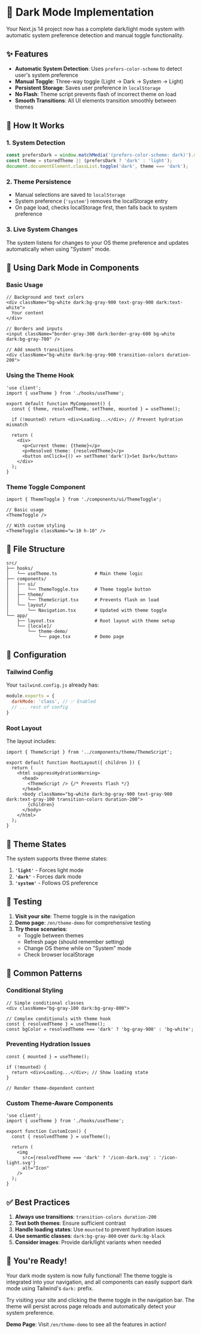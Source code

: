 # 🌙 Dark Mode Implementation

Your Next.js 14 project now has a complete dark/light mode system with automatic system preference detection and manual toggle functionality.

## ✨ Features

- **Automatic System Detection**: Uses `prefers-color-scheme` to detect user's system preference
- **Manual Toggle**: Three-way toggle (Light → Dark → System → Light)
- **Persistent Storage**: Saves user preference in `localStorage`
- **No Flash**: Theme script prevents flash of incorrect theme on load
- **Smooth Transitions**: All UI elements transition smoothly between themes

## 🚀 How It Works

### 1. System Detection
```typescript
const prefersDark = window.matchMedia('(prefers-color-scheme: dark)').matches;
const theme = storedTheme || (prefersDark ? 'dark' : 'light');
document.documentElement.classList.toggle('dark', theme === 'dark');
```

### 2. Theme Persistence
- Manual selections are saved to `localStorage`
- System preference (`'system'`) removes the localStorage entry
- On page load, checks localStorage first, then falls back to system preference

### 3. Live System Changes
The system listens for changes to your OS theme preference and updates automatically when using "System" mode.

## 🎨 Using Dark Mode in Components

### Basic Usage
```tsx
// Background and text colors
<div className="bg-white dark:bg-gray-900 text-gray-900 dark:text-white">
  Your content
</div>

// Borders and inputs
<input className="border-gray-300 dark:border-gray-600 bg-white dark:bg-gray-700" />

// Add smooth transitions
<div className="bg-white dark:bg-gray-900 transition-colors duration-200">
```

### Using the Theme Hook
```tsx
'use client';
import { useTheme } from './hooks/useTheme';

export default function MyComponent() {
  const { theme, resolvedTheme, setTheme, mounted } = useTheme();
  
  if (!mounted) return <div>Loading...</div>; // Prevent hydration mismatch
  
  return (
    <div>
      <p>Current theme: {theme}</p>
      <p>Resolved theme: {resolvedTheme}</p>
      <button onClick={() => setTheme('dark')}>Set Dark</button>
    </div>
  );
}
```

### Theme Toggle Component
```tsx
import { ThemeToggle } from './components/ui/ThemeToggle';

// Basic usage
<ThemeToggle />

// With custom styling
<ThemeToggle className="w-10 h-10" />
```

## 📁 File Structure

```
src/
├── hooks/
│   └── useTheme.ts              # Main theme logic
├── components/
│   ├── ui/
│   │   └── ThemeToggle.tsx      # Theme toggle button
│   ├── theme/
│   │   └── ThemeScript.tsx      # Prevents flash on load
│   └── layout/
│       └── Navigation.tsx       # Updated with theme toggle
└── app/
    ├── layout.tsx               # Root layout with theme setup
    └── [locale]/
        └── theme-demo/
            └── page.tsx         # Demo page
```

## 🔧 Configuration

### Tailwind Config
Your `tailwind.config.js` already has:
```js
module.exports = {
  darkMode: 'class', // ✅ Enabled
  // ... rest of config
}
```

### Root Layout
The layout includes:
```tsx
import { ThemeScript } from '../components/theme/ThemeScript';

export default function RootLayout({ children }) {
  return (
    <html suppressHydrationWarning>
      <head>
        <ThemeScript /> {/* Prevents flash */}
      </head>
      <body className="bg-white dark:bg-gray-900 text-gray-900 dark:text-gray-100 transition-colors duration-200">
        {children}
      </body>
    </html>
  );
}
```

## 🎯 Theme States

The system supports three theme states:

1. **`'light'`** - Forces light mode
2. **`'dark'`** - Forces dark mode  
3. **`'system'`** - Follows OS preference

## 🧪 Testing

1. **Visit your site**: Theme toggle is in the navigation
2. **Demo page**: `/en/theme-demo` for comprehensive testing
3. **Try these scenarios**:
   - Toggle between themes
   - Refresh page (should remember setting)
   - Change OS theme while on "System" mode
   - Check browser localStorage

## 🚨 Common Patterns

### Conditional Styling
```tsx
// Simple conditional classes
<div className="bg-gray-100 dark:bg-gray-800">

// Complex conditionals with theme hook
const { resolvedTheme } = useTheme();
const bgColor = resolvedTheme === 'dark' ? 'bg-gray-900' : 'bg-white';
```

### Preventing Hydration Issues
```tsx
const { mounted } = useTheme();

if (!mounted) {
  return <div>Loading...</div>; // Show loading state
}

// Render theme-dependent content
```

### Custom Theme-Aware Components
```tsx
'use client';
import { useTheme } from './hooks/useTheme';

export function CustomIcon() {
  const { resolvedTheme } = useTheme();
  
  return (
    <img 
      src={resolvedTheme === 'dark' ? '/icon-dark.svg' : '/icon-light.svg'}
      alt="Icon"
    />
  );
}
```

## ✅ Best Practices

1. **Always use transitions**: `transition-colors duration-200`
2. **Test both themes**: Ensure sufficient contrast
3. **Handle loading states**: Use `mounted` to prevent hydration issues
4. **Use semantic classes**: `dark:bg-gray-800` over `dark:bg-black`
5. **Consider images**: Provide dark/light variants when needed

## 🎉 You're Ready!

Your dark mode system is now fully functional! The theme toggle is integrated into your navigation, and all components can easily support dark mode using Tailwind's `dark:` prefix.

Try visiting your site and clicking the theme toggle in the navigation bar. The theme will persist across page reloads and automatically detect your system preference.

**Demo Page**: Visit `/en/theme-demo` to see all the features in action!
